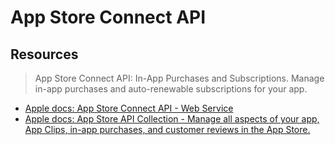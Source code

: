 # App Store Connect API

## Resources

> App Store Connect API: In-App Purchases and Subscriptions. Manage in-app purchases and auto-renewable subscriptions for your app.

* [Apple docs: App Store Connect API - Web Service](https://developer.apple.com/documentation/appstoreconnectapi)
* [Apple docs: App Store API Collection - Manage all aspects of your app, App Clips, in-app purchases, and customer reviews in the App Store.](https://developer.apple.com/documentation/appstoreconnectapi/app_store)
